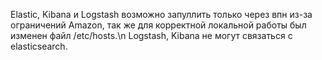 Elastic, Kibana и Logstash возможно запуллить только через впн из-за ограничений Amazon, так же для корректной локальной работы был изменен файл /etc/hosts.\n
Logstash, Kibana не могут связаться с elasticsearch.